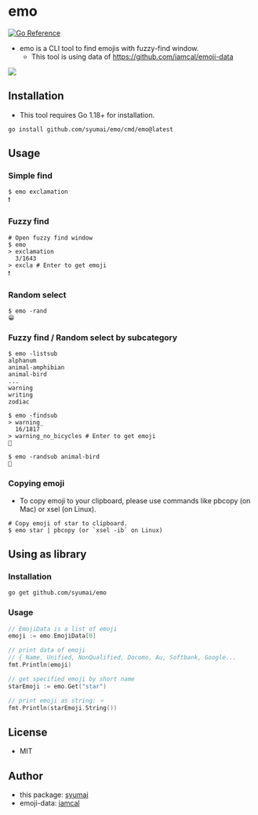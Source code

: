 # emo

[![Go Reference](https://pkg.go.dev/badge/github.com/syumai/emo.svg)](https://pkg.go.dev/github.com/syumai/emo)

- emo is a CLI tool to find emojis with fuzzy-find window.
  - This tool is using data of https://github.com/iamcal/emoji-data

![](https://user-images.githubusercontent.com/6882878/167252025-8208ccfc-d374-4948-9301-57ba67a6115a.png)

## Installation

- This tool requires Go 1.18+ for installation.

```
go install github.com/syumai/emo/cmd/emo@latest
```

## Usage

### Simple find

```
$ emo exclamation
❗
```

### Fuzzy find

```
# Open fuzzy find window
$ emo
> exclamation
  3/1643
> excla # Enter to get emoji
❗
```

### Random select

```
$ emo -rand
😁
```

### Fuzzy find / Random select by subcategory

```
$ emo -listsub
alphanum
animal-amphibian
animal-bird
...
warning
writing
zodiac

$ emo -findsub
> warning_
  16/1817
> warning_no_bicycles # Enter to get emoji
🚳

$ emo -randsub animal-bird
🦜
```

### Copying emoji

- To copy emoji to your clipboard, please use commands like pbcopy (on Mac) or xsel (on Linux).

```
# Copy emoji of star to clipboard.
$ emo star | pbcopy (or `xsel -ib` on Linux)
```

## Using as library

### Installation

```console
go get github.com/syumai/emo
```

### Usage

```go
// EmojiData is a list of emoji
emoji := emo.EmojiData[0]

// print data of emoji
// { Name, Unified, NonQualified, Docomo, Au, Softbank, Google...
fmt.Println(emoji)

// get specified emoji by short name
starEmoji := emo.Get("star")

// print emoji as string: ⭐
fmt.Println(starEmoji.String())
```

## License

- MIT

## Author

- this package: [syumai](https://github.com/syumai)
- emoji-data: [iamcal](https://github.com/iamcal)
